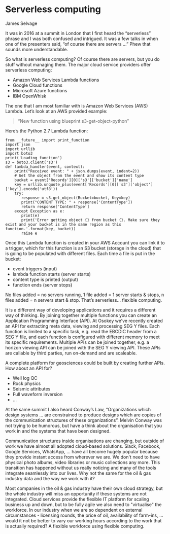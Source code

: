 # Serverless computing

James Selvage

It was in 2016 at a summit in London that I first heard the “serverless” phrase and I was both confused and intrigued. It was a few talks in when one of the presenters said, “of course there are servers …” Phew that sounds more understandable.

So what is serverless computing? Of course there are servers, but you do stuff without managing them. The major cloud service providers offer serverless computing:
* Amazon Web Services Lambda functions
* Google Cloud functions
* Microsoft Azure functions
* IBM OpenWhisk

The one that I am most familiar with is Amazon Web Services (AWS) Lambda. Let’s look at an AWS provided example:
> “New function using blueprint s3-get-object-python”

Here’s the Python 2.7 Lambda function:

    from __future__ import print_function
    import json
    import urllib
    import boto3
    print('Loading function')
    s3 = boto3.client('s3')
    def lambda_handler(event, context):
        print("Received event: " + json.dumps(event, indent=2))
        # Get the object from the event and show its content type
        bucket = event['Records'][0]['s3']['bucket']['name']
        key = urllib.unquote_plus(event['Records'][0]['s3']['object']['key'].encode('utf8'))
        try:
           response = s3.get_object(Bucket=bucket, Key=key)
           print("CONTENT TYPE: " + response['ContentType'])
           return response['ContentType']
        except Exception as e:
           print(e)
           print('Error getting object {} from bucket {}. Make sure they exist and your bucket is in the same region as this         function.'.format(key, bucket))
           raise e
               
Once this Lambda function is created in your AWS Account you can link it to a trigger, which for this function is an S3 bucket (storage in the cloud) that is going to be populated with different files. Each time a file is put in the bucket:
* event triggers (input) 
* lambda function starts (server starts) 
* content type is printed (output)
* function ends (server stops)

No files added = no servers running, 1 file added = 1 server starts & stops, n files added = n servers start & stop. That’s serverless... flexible computing.

It is a different way of developing applications and it requires a different way of thinking. By joining together multiple functions you can create an Application Programming Interface (API). At Osokey we’ve recently created an API for extracting meta data, viewing and processing SEG Y files. Each function is limited to a specific task, e.g. read the EBCDIC header from a SEG Y file, and each function is configured with different memory to meet its specific requirements. Multiple APIs can be joined together, e.g. a horizon viewing API can be joined with the SEG Y viewing API. These APIs are callable by third parties, run on-demand and are scaleable.

A complete platform for geosciences could be built by creating further APIs. How about an API for?
* Well log QC
* Rock physics
* Seismic attributes
* Full waveform inversion
* ...

At the same summit I also heard Conway’s Law, “Organizations which design systems … are constrained to produce designs which are copies of the communication structures of these organizations”. Melvin Conway was not trying to be humorous, but have a think about the organisation that you work in and the systems that have been designed. 

Communication structures inside organisations are changing, but outside of work we have almost all adopted cloud-based solutions. Slack, Facebook, Google Services, WhatsApp, ... have all become hugely popular because they provide instant access from wherever we are. We don't need to have physical photo albums, video libraries or music collections any more. This transition has happened without us really noticing and many of the tools integrate seamlessly into our lives. Why not the same for the oil & gas industry data and the way we work with it? 

Most companies in the oil & gas industry have their own cloud strategy, but the whole industry will miss an opportunity if these systems are not integrated. Cloud services provide the flexible IT platform for scaling business up and down, but to be fully agile we also need to "virtualise" the workforce. In our industry when we are so dependent on external circumstances - licensing rounds, the price of oil, availability of farm-ins, ... would it not be better to vary our working hours according to the work that is actually required? A flexible workforce using flexible computing. 
 
